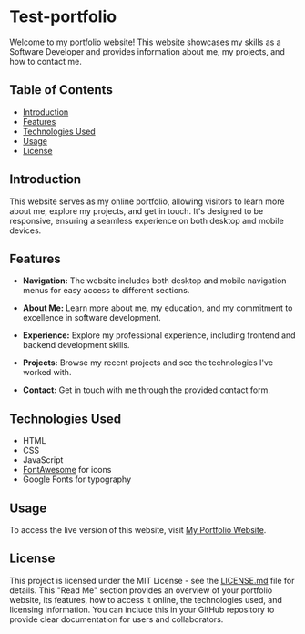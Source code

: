 # Test-portfolio

Welcome to my portfolio website! This website showcases my skills as a Software Developer and provides information about me, my projects, and how to contact me.

## Table of Contents
- [Introduction](#introduction)
- [Features](#features)
- [Technologies Used](#technologies-used)
- [Usage](#usage)
- [License](#license)

## Introduction

This website serves as my online portfolio, allowing visitors to learn more about me, explore my projects, and get in touch. It's designed to be responsive, ensuring a seamless experience on both desktop and mobile devices.

## Features

- **Navigation:** The website includes both desktop and mobile navigation menus for easy access to different sections.

- **About Me:** Learn more about me, my education, and my commitment to excellence in software development.

- **Experience:** Explore my professional experience, including frontend and backend development skills.

- **Projects:** Browse my recent projects and see the technologies I've worked with.

- **Contact:** Get in touch with me through the provided contact form.



## Technologies Used

- HTML
- CSS
- JavaScript
- [FontAwesome](https://fontawesome.com/) for icons
- Google Fonts for typography

## Usage

To access the live version of this website, visit [My Portfolio Website](....................).

## License

This project is licensed under the MIT License - see the [LICENSE.md](LICENSE.md) file for details.
This "Read Me" section provides an overview of your portfolio website, its features, how to access it online, the technologies used, and licensing information. You can include this in your GitHub repository to provide clear documentation for users and collaborators.





